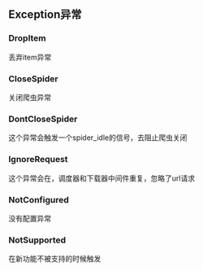 ## Exception异常
### DropItem
丢弃item异常
### CloseSpider
关闭爬虫异常
### DontCloseSpider
这个异常会触发一个spider_idle的信号，去阻止爬虫关闭

### IgnoreRequest
这个异常会在，调度器和下载器中间件重复，忽略了url请求

### NotConfigured
没有配置异常

### NotSupported
在新功能不被支持的时候触发
